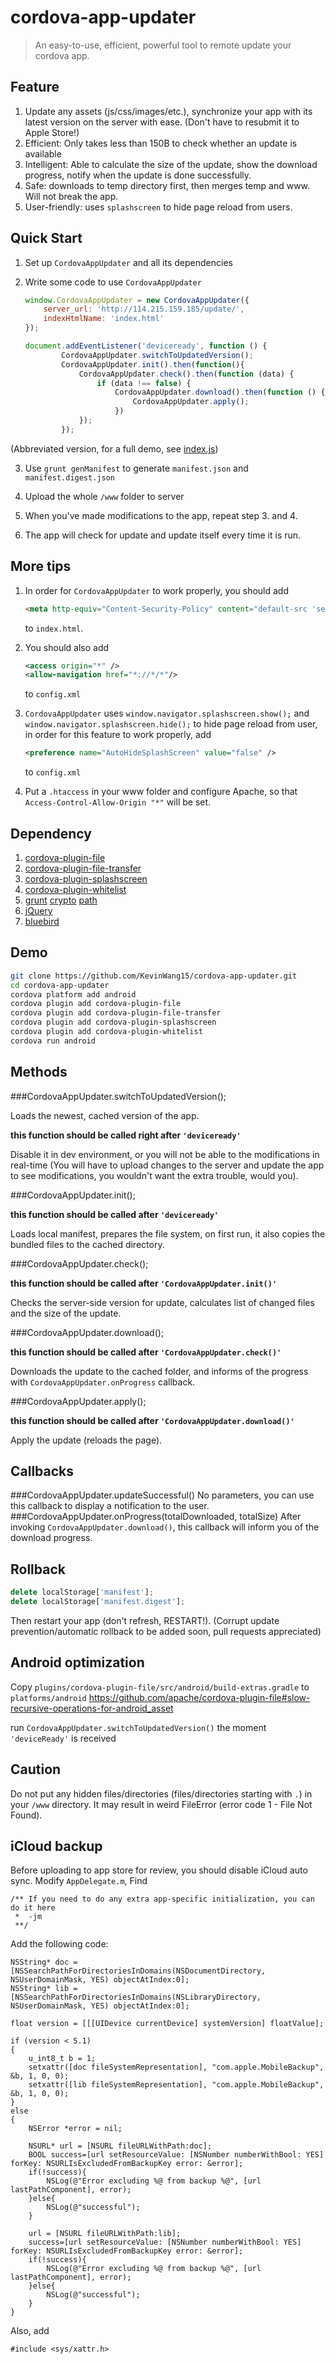 cordova-app-updater
==========
> An easy-to-use, efficient, powerful tool to remote update your cordova app.

## Feature

1. Update any assets (js/css/images/etc.), synchronize your app with its latest version on the server with ease. (Don't have to resubmit it to Apple Store!)
2. Efficient: Only takes less than 150B to check whether an update is available
3. Intelligent: Able to calculate the size of the update, show the download progress, notify when the update is done successfully.
4. Safe: downloads to temp directory first, then merges temp and www. Will not break the app.
5. User-friendly: uses `splashscreen` to hide page reload from users.

## Quick Start

1. Set up `CordovaAppUpdater` and all its dependencies

2. Write some code to use `CordovaAppUpdater` 
	```javascript
	window.CordovaAppUpdater = new CordovaAppUpdater({
		server_url: 'http://114.215.159.185/update/',
		indexHtmlName: 'index.html'
	});
	
	document.addEventListener('deviceready', function () {
			CordovaAppUpdater.switchToUpdatedVersion();
			CordovaAppUpdater.init().then(function(){
				CordovaAppUpdater.check().then(function (data) {
					if (data !== false) {
						CordovaAppUpdater.download().then(function () {
							CordovaAppUpdater.apply();
						})
				});
			});
	```
(Abbreviated version, for a full demo, see [index.js](https://github.com/KevinWang15/cordova-app-updater/blob/master/www/js/index.js))

3. Use `grunt genManifest` to generate `manifest.json` and `manifest.digest.json`

4. Upload the whole `/www` folder to server

5. When you've made modifications to the app, repeat step 3. and 4.

6. The app will check for update and update itself every time it is run.

## More tips

1. In order for `CordovaAppUpdater` to work properly, you should add
	```html
	<meta http-equiv="Content-Security-Policy" content="default-src 'self' 'unsafe-inline' 'unsafe-eval' http: https: data: blob: filesystem: cdvfile: file: gap:;">
	```
	to `index.html`.

2. You should also add 
	```xml
	<access origin="*" />
	<allow-navigation href="*://*/*"/>
	```
	to `config.xml`

3. `CordovaAppUpdater` uses `window.navigator.splashscreen.show();` and  `window.navigator.splashscreen.hide();` to hide page reload from user, in order for this feature to work properly, add
	```xml
	<preference name="AutoHideSplashScreen" value="false" />
	```
	to `config.xml`

4. Put a `.htaccess` in your www folder and configure Apache, so that `Access-Control-Allow-Origin "*"` will be set.

## Dependency

1. [cordova-plugin-file](https://github.com/apache/cordova-plugin-file)
2. [cordova-plugin-file-transfer](https://github.com/apache/cordova-plugin-file-transfer)
3. [cordova-plugin-splashscreen](https://github.com/apache/cordova-plugin-splashscreen)
4. [cordova-plugin-whitelist](https://github.com/apache/cordova-plugin-whitelist)
5. [grunt](https://www.npmjs.com/package/grunt) [crypto](https://www.npmjs.com/package/crypto) [path](https://www.npmjs.com/package/path)
6. [jQuery](https://github.com/jquery/jquery)
7. [bluebird](https://github.com/petkaantonov/bluebird)

## Demo

```bash
git clone https://github.com/KevinWang15/cordova-app-updater.git
cd cordova-app-updater
cordova platform add android
cordova plugin add cordova-plugin-file
cordova plugin add cordova-plugin-file-transfer
cordova plugin add cordova-plugin-splashscreen
cordova plugin add cordova-plugin-whitelist
cordova run android
```

## Methods

###CordovaAppUpdater.switchToUpdatedVersion();

Loads the newest, cached version of the app.

**this function should be called right after `'deviceready'`**

Disable it in dev environment, or you will not be able to the modifications in real-time (You will have to upload changes to the server and update the app to see modifications, you wouldn't want the extra trouble, would you).

###CordovaAppUpdater.init();

**this function should be called after `'deviceready'`**

Loads local manifest, prepares the file system, on first run, it also copies the bundled files to the cached directory.


###CordovaAppUpdater.check();

**this function should be called after `'CordovaAppUpdater.init()'`**

Checks the server-side version for update, calculates list of changed files and the size of the update.


###CordovaAppUpdater.download();

**this function should be called after `'CordovaAppUpdater.check()'`**

Downloads the update to the cached folder, and informs of the progress with `CordovaAppUpdater.onProgress` callback.


###CordovaAppUpdater.apply();

**this function should be called after `'CordovaAppUpdater.download()'`**

Apply the update (reloads the page).

## Callbacks

###CordovaAppUpdater.updateSuccessful()
No parameters, you can use this callback to display a notification to the user.
###CordovaAppUpdater.onProgress(totalDownloaded, totalSize)
After invoking `CordovaAppUpdater.download()`, this callback will inform you of the download progress.

## Rollback

```javascript
delete localStorage['manifest'];
delete localStorage['manifest.digest'];
```

Then restart your app (don't refresh, RESTART!).
(Corrupt update prevention/automatic rollback to be added soon, pull requests appreciated)

## Android optimization

Copy `plugins/cordova-plugin-file/src/android/build-extras.gradle` to `platforms/android`
https://github.com/apache/cordova-plugin-file#slow-recursive-operations-for-android_asset

run `CordovaAppUpdater.switchToUpdatedVersion()` the moment `'deviceReady'` is received

## Caution
Do not put any hidden files/directories (files/directories starting with ```.```) in your ```/www``` directory. It may result in weird FileError (error code 1 - File Not Found).

## iCloud backup
Before uploading to app store for review, you should disable iCloud auto sync.
Modify ```AppDelegate.m```, Find 

	/** If you need to do any extra app-specific initialization, you can do it here
     *  -jm
     **/
     
Add the following code:

	
    NSString* doc = [NSSearchPathForDirectoriesInDomains(NSDocumentDirectory, NSUserDomainMask, YES) objectAtIndex:0];
    NSString* lib = [NSSearchPathForDirectoriesInDomains(NSLibraryDirectory, NSUserDomainMask, YES) objectAtIndex:0];
    
    float version = [[[UIDevice currentDevice] systemVersion] floatValue];
    
    if (version < 5.1)
    {
        u_int8_t b = 1;
        setxattr([doc fileSystemRepresentation], "com.apple.MobileBackup", &b, 1, 0, 0);
        setxattr([lib fileSystemRepresentation], "com.apple.MobileBackup", &b, 1, 0, 0);
    }
    else
    {
        NSError *error = nil;
        
        NSURL* url = [NSURL fileURLWithPath:doc];
        BOOL success=[url setResourceValue: [NSNumber numberWithBool: YES] forKey: NSURLIsExcludedFromBackupKey error: &error];
        if(!success){
            NSLog(@"Error excluding %@ from backup %@", [url lastPathComponent], error);
        }else{
            NSLog(@"successful");
        }
        
        url = [NSURL fileURLWithPath:lib];
        success=[url setResourceValue: [NSNumber numberWithBool: YES] forKey: NSURLIsExcludedFromBackupKey error: &error];
        if(!success){
            NSLog(@"Error excluding %@ from backup %@", [url lastPathComponent], error);
        }else{
            NSLog(@"successful");
        }
    }
    

Also, add

    #include <sys/xattr.h>